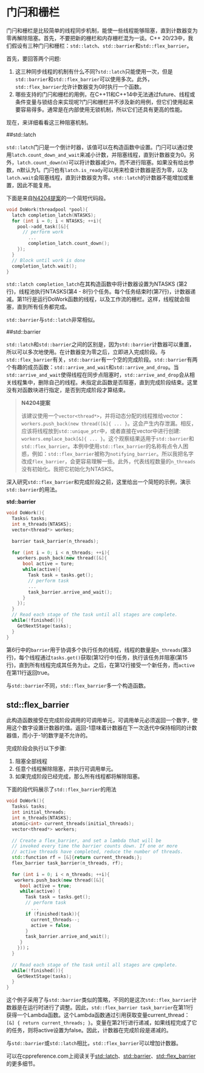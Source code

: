 # 门闩和栅栏

门闩和栅栏是比较简单的线程同步机制，能使一些线程能够阻塞，直到计数器变为零再解除阻塞。首先，不要把新的栅栏和内存栅栏混为一谈。C++ 20/23中，我们假设有三种门闩和栅栏：`std::latch`、`std::barrier`和`std::flex_barrier`。

首先，要回答两个问题:

1. 这三种同步线程的机制有什么不同?`std::latch`只能使用一次，但是`std::barrier`和`std::flex_barrier`可以使用多次。此外，`std::flex_barrier`允许计数器变为0时执行一个函数。
2. 哪些支持的门闩和栅栏的用例，在C++11和C++14中无法通过future、线程或条件变量与锁结合来实现呢?门闩和栅栏并不涉及新的用例，但它们使用起来要容易得多。通常是在内部使用无锁机制，所以它们还具有更高的性能。

现在，来详细看看这三种阻塞机制。

##std::latch

`std::latch`门闩是一个倒计时器，该值可以在构造函数中设置。门闩可以通过使用`latch.count_down_and_wait`来减小计数，并阻塞线程，直到计数器变为0。另外，`latch.count_down(n)`可以将计数器减少n，而不进行阻塞。如果没有给出参数，n默认为1。门闩也有`latch.is_ready`可以用来检查计数器是否为零，以及`latch.wait`会阻塞线程，直到计数器变为零。`std::latch`的计数器不能增加或重置，因此不能复用。

下面是来自[N4204提案]( http://www.open-std.org/jtc1/sc22/wg21/docs/papers/2014/n4204.html)的一个简短代码段。

```c++
void DoWork(threadpool *pool){
  latch completion_latch(NTASKS);
  for (int i = 0; i < NTASKS; ++i){
    pool->add_task([&]{
      // perform work
    	...
    	completion_latch.count_down();
    }); 
  }
  // Block until work is done
  completion_latch.wait();
}
```

`std::latch completion_latch`在其构造函数中将计数器设置为NTASKS (第2行)，线程池执行NTASKS(第4 - 8行)个任务。每个任务结束时(第7行)，计数器递减。第11行是运行DoWork函数的线程，以及工作流的栅栏。这样，线程就会阻塞，直到所有任务都完成。

`std::barrier`与`std::latch`非常相似。

##std::barrier

`std::latch`和`std::barrier`之间的区别是，因为`std::barrier`计数器可以重置，所以可以多次地使用。在计数器变为零之后，立即进入完成阶段。与`std::flex_barrier`有关，`std::barrier`有一个空的完成阶段。`std::barrier`有两个有趣的成员函数：`std::arrive_and_wait`和`std::arrive_and_drop`。当`std::arrive_and_wait`使得线程在同步点阻塞时，`std::arrive_and_drop`会从相关线程集中，删除自己的线程。未指定此函数是否阻塞，直到完成阶段结束。这里没有对函数块进行指定，是否到完成阶段才算结束。

> **N4204提案**
>
> 该建议使用一个`vector<thread*>`，并将动态分配的线程推给vector：`workers.push_back(new thread([&]{ ... }`。这会产生内存泄漏。相反，应该将线程放到`std::unique_ptr`中，或者直接在vector中进行创建: `workers.emplace_back[&]{ ... }`。这个观察结果适用于`std::barrier`和`std::flex_barrier`。本例中使用`std::flex_barrier`的名称有点令人困惑，例如：`std::flex_barrier`被称为`notifying_barrier`。所以我把名字改成`flex_barrier`，会更容易理解一些。此外，代表线程数量的`n_threads`没有初始化。我把它初始化为NTASKS。

深入研究`std::flex_barrier`和完成阶段之前，这里给出一个简短的示例，演示`std::barrier`的用法。

**std::barrier**

```c++
void DoWork(){
  Tasks& tasks;
  int n_threads{NTASKS};
  vector<thread*> workes;
  
  barrier task_barrier(n_threads);
  
  for (int i = 0; i < n_threads; ++i){
    workers.push_back(new thread([&]{
      bool active = ture;
      while(active){
        Task task = tasks.get();
        // perform task
        ...
        task_barrier.arrive_and_wait();
      }
    });
  }
  // Read each stage of the task until all stages are complete.
  while(!finished()){
    GetNextStage(tasks);
  }
}
```

第6行中的`barrier`用于协调多个执行任务的线程，线程的数量是`n_threads`(第3行)，每个线程通过`tasks.get()`获取(第12行中)任务，执行该任务并阻塞(第15行)，直到所有线程完成其任务为止。之后，在第12行接受一个新任务，而`active`在第11行返回true。

与`std::barrier`不同，`std::flex_barrier`多一个构造函数。

## std::flex_barrier

此构造函数接受在完成阶段调用的可调用单元，可调用单元必须返回一个数字，使用这个数字设置计数器的值。返回-1意味着计数器在下一次迭代中保持相同的计数器值，而小于-1的数字是不允许的。

完成阶段会执行以下步骤:

1. 阻塞全部线程
2. 任意个线程解除阻塞，并执行可调用单元。
3. 如果完成阶段已经完成，那么所有线程都将解除阻塞。

下面的段代码展示了`std::flex_barrier`的用法

```c++
void DoWork(){
  Tasks& tasks;
  int initial_threads;
  int n_threads{NTASKS};
  atomic<int> current_threads(initial_threads);
  vector<thread*> workers;
  
  // Create a flex_barrier, and set a lambda that will be
  // invoked every time the barrier counts down. If one or more
  // active threads have completed, reduce the number of threads.
  std::function rf = [&]{return current_threads;};
  flex_barrier task_barrier(n_threads, rf);
  
  for (int i = 0; i < n_threads; ++i){
   workers.push_back(new thread([&]{
     bool active = true;
     while(active) {
       Task task = tasks.get();
       // perform task
     	 ...
       if (finished(task)){
         current_threads--;
         active = false;
       }
       task_barrier.arrive_and_wait();
     }     
    }))； 
  }
  
  // Read each stage of the task until all stages are cpmplete.
  while(!finished()){
    GetNextStage(tasks);
  }
}
```

这个例子采用了与`std::barrier`类似的策略，不同的是这次`std::flex_barrier`计数器是在运行时进行了调整。因此，`std::flex_barrier task_barrier`在第11行获得一个Lambda函数。这个Lambda函数通过引用获取变量current_thread：` [&] { return current_threads; }`。变量在第21行进行递减，如果线程完成了它的任务，则将active设置为false。因此，计数器在完成阶段是递减的。

与`std::barrier`或`std::latch`相比，`std::flex_barrier`可以增加计数器。

可以在cppreference.com上阅读关于[std::latch](http://en.cppreference.com/w/cpp/experimental/latch)、[std::barrier]( http://en.cppreference.com/w/cpp/experimental/barrier)、[std::flex_barrier](http://en.cppreference.com/w/cpp/experimental/flex_barrier)的更多细节。